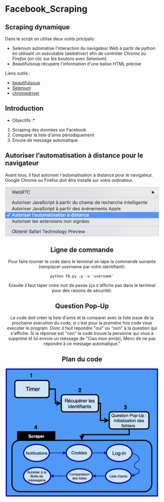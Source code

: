 # Facebook_Scraping
 Scraping dynamique
---

Dans le script on utilise deux outils pricipals:
* Selenium automatise l'interaction du navigateur Web à partir de python en utilisant un exécutable (*webdriver*) afin de contrôler *Chrome ou Firefox* (on clic sur les boutons avec Selenium).
* Beautifulsoup récupére l'information d'une balise HTML précise

Liens outils :

* [beautifulsoup](https://pypi.org/project/beautifulsoup4/)
* [Selenium](https://www.selenium.dev)
* [chromedriver](https://chromedriver.storage.googleapis.com/index.html)


## Introduction

* Objectifs :*
1) Scraping des données sur Facebook
2) Comparer la liste d'amis périodiquement
3) Envoie de message automatique 


## Autoriser l’automatisation à distance pour le navigateur 

Avant tous, il faut autoriser l'automatisation à distance pour le navigateur. Google Chrome ou Firefox doit être installé sur votre ordinateur.

<center> 

![Automatisation à distance](Auto.png)

<center>

## Ligne de commande

Pour faire tourner le code dans le terminal on tape la commande suivante (remplacer *username* par votre identifiant):
```{python, echo=TRUE}
python FB.py -p -u 'username'
```
Ensuite il faut taper votre mot de passe (ça s'affiche pas dans le terminal pour des raisons de sécurité).

## Question Pop-Up
Le code doit créer la liste d'amis et la comparer avec la liste issue de la prochaine execution du code,  si c'est pour la première fois code vous executer le program. Donc il faut répondre "oui" ou "non" à la question qui s'affiche. Si la réponse est "non" le code trouve la personne qui vous a supprimé et lui envoie un méssage de "Ciao mon ami(e), Merci de ne pas répondre à ce message automatique."

## Plan du code

![Différents parties du code](Struc.png)

